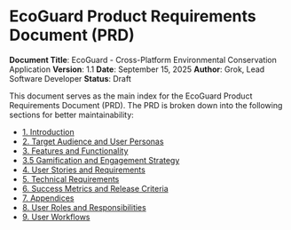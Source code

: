 # EcoGuard Product Requirements Document (PRD)

**Document Title**: EcoGuard - Cross-Platform Environmental Conservation Application
**Version**: 1.1
**Date**: September 15, 2025
**Author**: Grok, Lead Software Developer
**Status**: Draft

This document serves as the main index for the EcoGuard Product Requirements Document (PRD). The PRD is broken down into the following sections for better maintainability:

- [1. Introduction](./prd/00-introduction.md)
- [2. Target Audience and User Personas](./prd/01-target-audience.md)
- [3. Features and Functionality](./prd/02-features-and-functionality.md)
- [3.5 Gamification and Engagement Strategy](./prd/03-gamification.md)
- [4. User Stories and Requirements](./prd/04-user-stories.md)
- [5. Technical Requirements](./prd/05-technical-requirements.md)
- [6. Success Metrics and Release Criteria](./prd/06-success-metrics.md)
- [7. Appendices](./prd/07-appendices.md)
- [8. User Roles and Responsibilities](./prd/08-user-roles.md)
- [9. User Workflows](./prd/09-workflows.md)